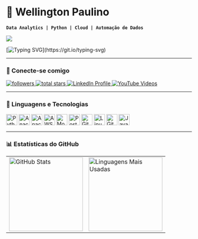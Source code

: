# 🤖 Wellington Paulino

**`Data Analytics | Python | Cloud | Automação de Dados`**

<img src="https://capsule-render.vercel.app/api?type=waving&color=gradient&height=200&section=header&text=Wellington%20Paulino&fontSize=40&fontColor=fff&animation=fadeIn" />

[![Typing SVG](https://readme-typing-svg.herokuapp.com?color=%23F7A80D&size=22&width=500&lines=Bem-vindo+ao+meu+GitHub!;Sou+especialista+em+Data+Analytics!;Explorando+novas+tecnologias!)](https://git.io/typing-svg)

---

### 📣 Conecte-se comigo

<p align="left"> 
  <a href="https://github.com/wellingtonpawlino?tab=followers">
    <img alt="followers" title="Follow me on Github" src="https://custom-icon-badges.demolab.com/github/followers/wellingtonpawlino?color=A0522D&labelColor=D2691E&style=for-the-badge&logo=person-add&label=Follow&logoColor=white"/>
  </a>
  <a href="https://github.com/wellingtonpawlino?tab=repositories&sort=stargazers">
    <img alt="total stars" title="Total stars on GitHub" src="https://custom-icon-badges.demolab.com/github/stars/wellingtonpawlino?color=55960c&style=for-the-badge&labelColor=488207&logo=star&v=2&cache-control=no-cache"/>
  </a>
  <a href="https://www.linkedin.com/in/wellington-santos/" target="_blank">
    <img alt="LinkedIn Profile" title="Connect with me on LinkedIn" src="https://custom-icon-badges.demolab.com/badge/-LinkedIn-blue?style=for-the-badge&logo=linkedin&logoColor=white"/>
  </a>
  <a href="https://www.youtube.com/@wellingtonsantos9019/videos" target="_blank">
    <img alt="YouTube Videos" title="Confira meus vídeos no YouTube!" src="https://custom-icon-badges.demolab.com/badge/-Meus%20Vídeos-red?style=for-the-badge&logo=youtube&logoColor=white"/>
  </a>
</p>

---

### 🧰 Linguagens e Tecnologias

<p>
  <img alt="Python" width="30px" src="https://cdn.jsdelivr.net/gh/devicons/devicon/icons/python/python-plain.svg" />
  <img alt="Anaconda" width="30px" src="https://cdn.jsdelivr.net/gh/devicons/devicon/icons/anaconda/anaconda-original.svg" />
  <img alt="Apache Airflow" width="30px" src="https://cdn.jsdelivr.net/gh/devicons/devicon/icons/apacheairflow/apacheairflow-original.svg" />
  <img alt="AWS" width="30px" src="https://cdn.jsdelivr.net/gh/devicons/devicon/icons/amazonwebservices/amazonwebservices-plain-wordmark.svg" />
  <img alt="MongoDB" width="30px" src="https://cdn.jsdelivr.net/gh/devicons/devicon/icons/mongodb/mongodb-original.svg"/>
  <img alt="PostgreSQL" width="30px" src="https://cdn.jsdelivr.net/gh/devicons/devicon/icons/postgresql/postgresql-original.svg" />
  <img alt="Git" width="30px" src="https://cdn.jsdelivr.net/gh/devicons/devicon/icons/git/git-original.svg" />
  <img alt="Linux" width="30px" src="https://cdn.jsdelivr.net/gh/devicons/devicon/icons/linux/linux-original.svg" />
  <img alt="GitHub" width="30px" src="https://cdn.jsdelivr.net/gh/devicons/devicon/icons/github/github-original.svg" />
  <img alt="JavaScript" width="30px" src="https://cdn.jsdelivr.net/gh/devicons/devicon/icons/javascript/javascript-original.svg" />
</p>

---

### 📊 Estatísticas do GitHub

<table>
  <tr>
    <td>
      <img alt="GitHub Stats" height="200" src="https://github-readme-stats.vercel.app/api?username=wellingtonpawlino&show_icons=true&theme=dracula&include_all_commits=true&locale=pt-br"/>
    </td>
    <td>
      <img alt="Linguagens Mais Usadas" height="200" src="https://github-readme-stats.vercel.app/api/top-langs/?username=wellingtonpawlino&layout=compact&langs_count=8"/>
    </td>
  </tr>
</table>
